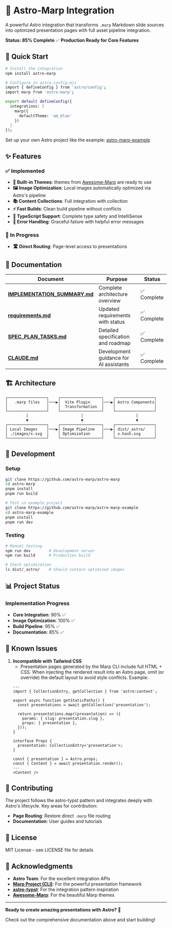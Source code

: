 # 🎯 Astro-Marp Integration

A powerful Astro integration that transforms `.marp` Markdown slide sources into optimized presentation pages with full asset pipeline integration.

**Status: 85% Complete** ✅ **Production Ready for Core Features**

## 🚀 Quick Start

```bash
# Install the integration
npm install astro-marp

# Configure in astro.config.mjs
import { defineConfig } from 'astro/config';
import marp from 'astro-marp';

export default defineConfig({
  integrations: [
    marp({
      defaultTheme: 'am_blue'
    })
  ]
});
```

Set up your own Astro project like the example: [astro-marp-example](https://github.com/astro-marp/astro-marp-example)

## ✨ Features

### ✅ Implemented
- **🎨 Built-in Themes**:  themes from [Awesome-Marp](https://github.com/favourhong/Awesome-Marp) are ready to use
- **🖼️ Image Optimization**: Local images automatically optimized via Astro's pipeline
- **📚 Content Collections**: Full integration with collection
- **⚡ Fast Builds**: Clean build pipeline without conflicts
- **🔧 TypeScript Support**: Complete type safety and IntelliSense
- **🎯 Error Handling**: Graceful failure with helpful error messages

### 🔄 In Progress
- **🛣️ Direct Routing**: Page-level access to presentations

## 📖 Documentation

| Document | Purpose | Status |
|----------|---------|--------|
| **[IMPLEMENTATION_SUMMARY.md](./IMPLEMENTATION_SUMMARY.md)** | Complete architecture overview | ✅ Complete |
| **[requirements.md](./requirements.md)** | Updated requirements with status | ✅ Complete |
| **[SPEC_PLAN_TASKS.md](./SPEC_PLAN_TASKS.md)** | Detailed specification and roadmap | ✅ Complete |
| **[CLAUDE.md](./CLAUDE.md)** | Development guidance for AI assistants | ✅ Complete |

## 🏗️ Architecture

```
┌─────────────────┐    ┌──────────────────┐    ┌─────────────────┐
│   .marp files   │───▶│  Vite Plugin     │───▶│ Astro Components│
│                 │    │  Transformation  │    │                 │
└─────────────────┘    └──────────────────┘    └─────────────────┘
         │                       │                       │
         ▼                       ▼                       ▼
┌─────────────────┐    ┌──────────────────┐    ┌─────────────────┐
│ Local Images    │───▶│ Image Pipeline   │───▶│ dist/_astro/    │
│ ./images/x.svg  │    │ Optimization     │    │ x.hash.svg      │
└─────────────────┘    └──────────────────┘    └─────────────────┘
```

## 🚀 Development

### Setup
```bash
git clone https://github.com/astro-marp/astro-marp
cd astro-marp
pnpm install
pnpm run build

# Test in example project
git clone https://github.com/astro-marp/astro-marp-example
cd astro-marp-example
pnpm install
pnpm run dev
```

### Testing
```bash
# Manual testing
npm run dev        # Development server
npm run build      # Production build

# Check optimization
ls dist/_astro/    # Should contain optimized images
```

## 📊 Project Status

### Implementation Progress
- **Core Integration**: 90% ✅
- **Image Optimization**: 100% ✅
- **Build Pipeline**: 95% ✅
- **Documentation**: 85% ✅

## 🐛 Known Issues

1. **Incompatible with Tailwind CSS**
   - Presentation pages generated by the Marp CLI include full HTML + CSS. When injecting the rendered result into an Astro page, omit (or override) the default layout to avoid style conflicts. Example:
   ```astro
   ---
   import { CollectionEntry, getCollection } from 'astro:content';

   export async function getStaticPaths() {
     const presentations = await getCollection('presentation');

     return presentations.map((presentation) => ({
       params: { slug: presentation.slug },
       props: { presentation },
     }));
   }

   interface Props {
     presentation: CollectionEntry<'presentation'>;
   }

   const { presentation } = Astro.props;
   const { Content } = await presentation.render();
   ---
   <Content />
   ```

## 🤝 Contributing

The project follows the astro-typst pattern and integrates deeply with Astro's lifecycle. Key areas for contribution:

- **Page Routing**: Restore direct `.marp` file routing
- **Documentation**: User guides and tutorials

## 📄 License

MIT License - see LICENSE file for details

## 🙏 Acknowledgments

- **Astro Team**: For the excellent integration APIs
- **[Marp Project (CLI)](https://github.com/marp-team/marp-cli)**: For the powerful presentation framework
- **[astro-typst](https://github.com/OverflowCat/astro-typst)**: For the integration pattern inspiration
- **[Awesome-Marp](https://github.com/favourhong/Awesome-Marp)**: For the beautiful Marp themes
---

**Ready to create amazing presentations with Astro?** 🎉

Check out the comprehensive documentation above and start building!